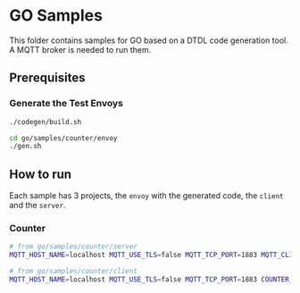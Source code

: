 # GO Samples

This folder contains samples for GO based on a DTDL code generation tool. A MQTT
broker is needed to run them.

## Prerequisites

### Generate the Test Envoys

```sh
./codegen/build.sh

cd go/samples/counter/envoy
./gen.sh
```

## How to run

Each sample has 3 projects, the `envoy` with the generated code, the `client`
and the `server`.

### Counter

```bash
# from go/samples/counter/server
MQTT_HOST_NAME=localhost MQTT_USE_TLS=false MQTT_TCP_PORT=1883 MQTT_CLIENT_ID=CounterServer-go go run server.go

# from go/samples/counter/client
MQTT_HOST_NAME=localhost MQTT_USE_TLS=false MQTT_TCP_PORT=1883 COUNTER_SERVER_ID=CounterServer-go go run client.go
```
